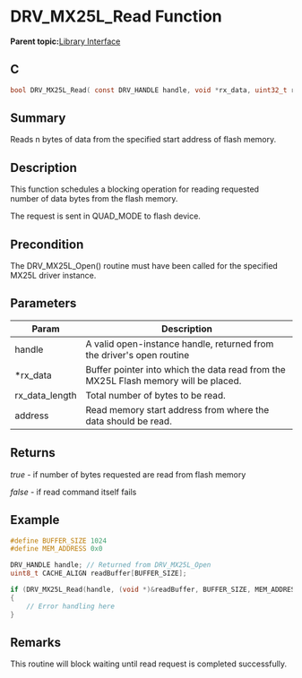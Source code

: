 # DRV\_MX25L\_Read Function

**Parent topic:**[Library Interface](GUID-410DBBCC-D224-45B2-B881-7BFB0DFF0EFC.md)

## C

```c
bool DRV_MX25L_Read( const DRV_HANDLE handle, void *rx_data, uint32_t rx_data_length, uint32_t address );
```

## Summary

Reads n bytes of data from the specified start address of flash memory.

## Description

This function schedules a blocking operation for reading requested<br />number of data bytes from the flash memory.

The request is sent in QUAD\_MODE to flash device.

## Precondition

The DRV\_MX25L\_Open\(\) routine must have been called for the specified MX25L driver instance.

## Parameters

|Param|Description|
|-----|-----------|
|handle|A valid open-instance handle, returned from the driver's open routine|
|\*rx\_data|Buffer pointer into which the data read from the MX25L Flash memory will be placed.|
|rx\_data\_length|Total number of bytes to be read.|
|address|Read memory start address from where the data should be read.|

## Returns

*true* - if number of bytes requested are read from flash memory

*false* - if read command itself fails

## Example

```c
#define BUFFER_SIZE 1024
#define MEM_ADDRESS 0x0

DRV_HANDLE handle; // Returned from DRV_MX25L_Open
uint8_t CACHE_ALIGN readBuffer[BUFFER_SIZE];

if (DRV_MX25L_Read(handle, (void *)&readBuffer, BUFFER_SIZE, MEM_ADDRESS) == false)
{
    // Error handling here
}

```

## Remarks

This routine will block waiting until read request is completed successfully.

